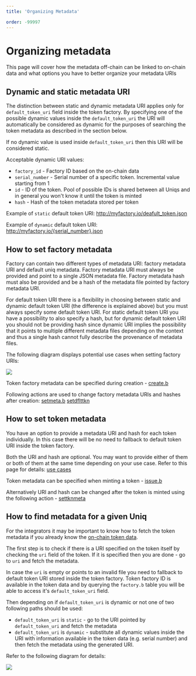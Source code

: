 ```yaml
---
title: 'Organizing Metadata'

order: -99997
---
```


# Organizing metadata

This page will cover how the metadata off-chain can be linked to on-chain data and what options you have to better organize your metadata URIs

## Dynamic and static metadata URI

The distinction between static and dynamic metadata URI applies only for `default_token_uri` field inside the token factory. By specifying one of the possible dynamic values inside the `default_token_uri` the URI will automatically be considered as dynamic for the purposes of searching the token metadata as described in the section below.

If no dynamic value is used inside `default_token_uri` then this URI will be considered static.

Acceptable dynamic URI values:

-   `factory_id` - Factory ID based on the on-chain data
-   `serial_number` - Serial number of a specific token. Incremental value starting from 1
-   `id` - ID of the token. Pool of possible IDs is shared between all Uniqs and in general you won't know it until the token is minted
-   `hash` - Hash of the token metadata stored per token

Example of `static` default token URI: http://myfactory.io/deafult_token.json

Example of `dynamic` default token URI: http://myfactory.io/{serial_number}.json

## How to set factory metadata

Factory can contain two different types of metadata URI: factory metadata URI and default uniq metadata. Factory metadata URI must always be provided and point to a single JSON metadata file. Factory metadata hash must also be provided and be a hash of the metadata file pointed by factory metadata URI.

For default token URI there is a flexibility in choosing between static and dynamic default token URI (the difference is explained above) but you must always specify some default token URI. For static default token URI you have a possibility to also specify a hash, but for dynamic default token URI you should not be providing hash since dynamic URI implies the possibility that it points to multiple different metadata files depending on the context and thus a single hash cannot fully describe the provenance of metadata files.

The following diagram displays potential use cases when setting factory URIs:

![](/images/bbea7125-931a-4f98-b99e-d91ac8c8fe48.png)

Token factory metadata can be specified during creation - [create.b](../../../blockchain/contracts/nft-contract/nft-actions/create.b.md)

Following actions are used to change factory metadata URIs and hashes after creation:
[setmeta.b](../../../blockchain/contracts/nft-contract/nft-actions/setmeta.b.md)
[setdflttkn](../../../blockchain/contracts/nft-contract/nft-actions/setdflttkn.md)

## How to set token metadata

You have an option to provide a metadata URI and hash for each token individually. In this case there will be no need to fallback to default token URI inside the token factory.

Both the URI and hash are optional. You may want to provide either of them or both of them at the same time depending on your use case. Refer to this page for details: [use cases](./Examples/variant-example-use-cases.md)

Token metadata can be specified when minting a token - [issue.b](../../../blockchain/contracts/nft-contract/nft-actions/issue.b.md)

Alternatively URI and hash can be changed after the token is minted using the following action - [settknmeta](../../../blockchain/contracts/nft-contract/nft-actions/settknmeta.md)

## How to find metadata for a given Uniq

For the integrators it may be important to know how to fetch the token metadata if you already know the [on-chain token data](../../../blockchain/contracts/nft-contract/nft-tables.md#token-b).

The first step is to check if there is a URI specified on the token itself by checking the `uri` field of the token. If it is specified then you are done - go to `uri` and fetch the metadata.

In case the `uri` is empty or points to an invalid file you need to fallback to default token URI stored inside the token factory. Token factory ID is available in the token data and by querying the `factory.b` table you will be able to access it's `default_token_uri` field.

Then depending on if `default_token_uri` is dynamic or not one of two following paths should be used:

-   `default_token_uri` is `static` - go to the URI pointed by `default_token_uri` and fetch the metadata
-   `default_token_uri` is `dynamic` - substitute all dynamic values inside the URI with information available in the token data (e.g. serial number) and then fetch the metadata using the generated URI.

Refer to the following diagram for details:

![](/images/5c92a44c-bbb0-4111-ac27-e5848fe43aeb.png)
